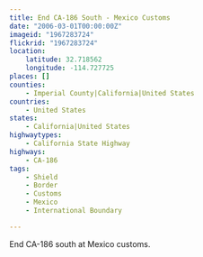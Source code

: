```yaml
---
title: End CA-186 South - Mexico Customs
date: "2006-03-01T00:00:00Z"
imageid: "1967283724"
flickrid: "1967283724"
location:
    latitude: 32.718562
    longitude: -114.727725
places: []
counties:
    - Imperial County|California|United States
countries:
    - United States
states:
    - California|United States
highwaytypes:
    - California State Highway
highways:
    - CA-186
tags:
    - Shield
    - Border
    - Customs
    - Mexico
    - International Boundary

---
```

End CA-186 south at Mexico customs.